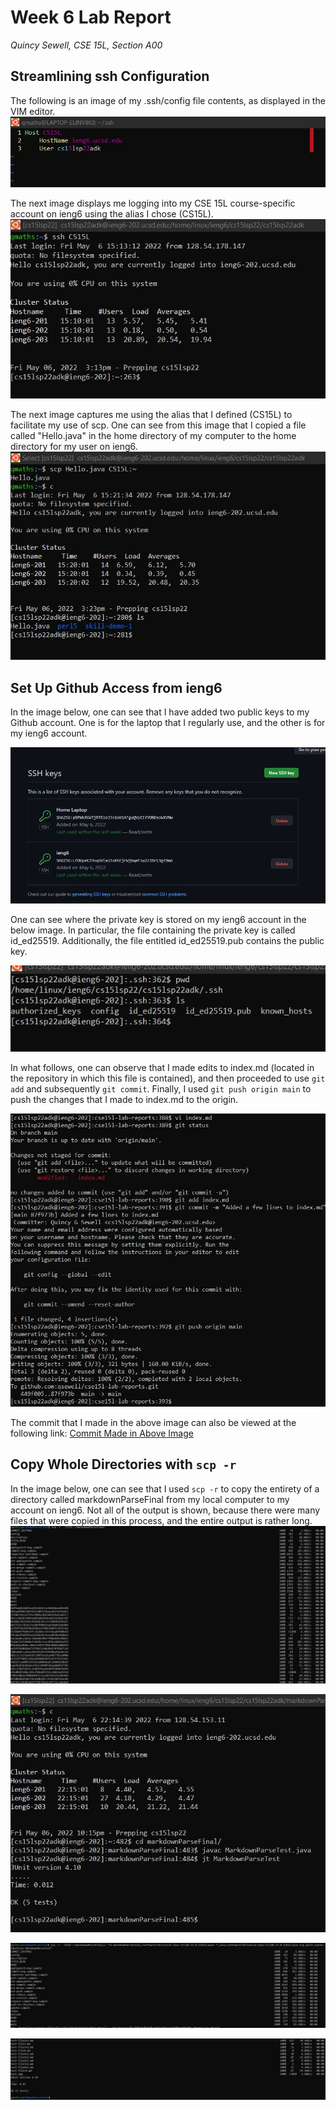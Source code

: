 # Week 6 Lab Report
*Quincy Sewell, CSE 15L, Section A00*

## Streamlining ssh Configuration
The following is an image of my .ssh/config file contents, as displayed in the VIM editor.
![](lab-report-3-ssh-config-file.jpg)

The next image displays me logging into my CSE 15L course-specific account on ieng6 using the alias I chose (CS15L).
![](lab-report-3-ssh-facilitated-login.jpg)

The next image captures me using the alias that I defined (CS15L) to facilitate my use of scp. One can see from this image that I copied a file called "Hello.java" in the home directory of my computer to the home directory for my user on ieng6.
![](lab-report-3-scp-facilitated.jpg)

## Set Up Github Access from ieng6
In the image below, one can see that I have added two public keys to my Github account. One is for the laptop that I regularly use, and the other is for my ieng6 account.

![](lab-report-3-publickeys.jpg)

One can see where the private key is stored on my ieng6 account in the below image. In particular, the file containing the private key is called id_ed25519. Additionally, the file entitled id_ed25519.pub contains the public key.

![](lab-report-3-publicprivatekeys.jpg)

In what follows, one can observe that I made edits to index.md (located in the repository in which this file is contained), and then proceeded to use `git add` and subsequently `git commit`. Finally, I used `git push origin main` to push the changes that I made to index.md to the origin.

![](lab-report-3-gitcommandsieng6.jpg)

The commit that I made in the above image can also be viewed at the following link:
[Commit Made in Above Image](https://github.com/qsewell/cse15l-lab-reports/commit/87f973bc8719cdeb3da56d3a6e526bbabb8e74b1)


## Copy Whole Directories with `scp -r`

In the image below, one can see that I used `scp -r` to copy the entirety of a directory called markdownParseFinal from my local computer to my account on ieng6. Not all of the output is shown, because there were many files that were copied in this process, and the entire output is rather long.
![](lab-report-3-scp.jpg)

![](lab-report-3-runandcompile.jpg)

![](lab-report-3-final1.jpg)

![](lab-report-3-final2.jpg)

